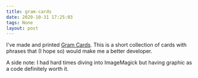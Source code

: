 ```yaml
---
title: gram-cards
date: 2020-10-31 17:25:03
tags: None
layout: post
---
```


I've made and printed [Gram Cards](https://github.com/orsinium-labs/gram-cards). This is a short collection of cards with phrases that (I hope so) would make me a better developer.

A side note: I had hard times diving into ImageMagick but having graphic as a code definitely worth it.
